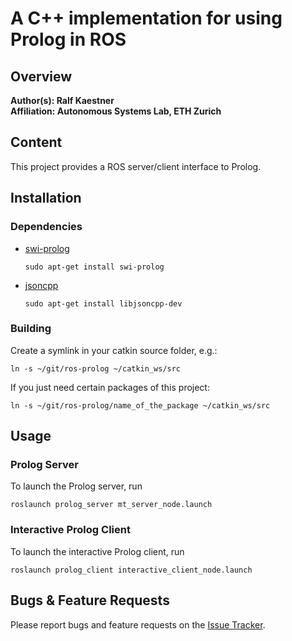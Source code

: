 # A C++ implementation for using Prolog in ROS

## Overview

**Author(s): Ralf Kaestner</br>
Affiliation: Autonomous Systems Lab, ETH Zurich**

## Content

This project provides a ROS server/client interface to Prolog.

## Installation

### Dependencies

- [swi-prolog](http://www.swi-prolog.org)

  ```
  sudo apt-get install swi-prolog
  ```
 
- [jsoncpp](https://github.com/open-source-parsers/jsoncpp)

  ```
  sudo apt-get install libjsoncpp-dev
  ```

### Building

Create a symlink in your catkin source folder, e.g.:

  ```
  ln -s ~/git/ros-prolog ~/catkin_ws/src
  ```

If you just need certain packages of this project:

  ```
  ln -s ~/git/ros-prolog/name_of_the_package ~/catkin_ws/src
  ```

## Usage

### Prolog Server

To launch the Prolog server, run

  ```
  roslaunch prolog_server mt_server_node.launch
  ```

### Interactive Prolog Client

To launch the interactive Prolog client, run

  ```
  roslaunch prolog_client interactive_client_node.launch
  ```

## Bugs & Feature Requests

Please report bugs and feature requests on the
[Issue Tracker](https://github.com/ethz-asl/ros-prolog).
